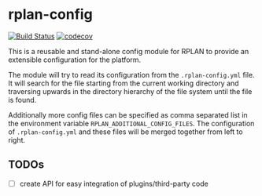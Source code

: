 # rplan-config

[![Build Status](https://travis-ci.org/actano/rplan-config.svg?branch=master)](https://travis-ci.org/actano/rplan-config)
[![codecov](https://codecov.io/gh/actano/rplan-config/branch/master/graph/badge.svg)](https://codecov.io/gh/actano/rplan-config)

This is a reusable and stand-alone config module for RPLAN to provide an extensible configuration
for the platform.

The module will try to read its configuration from the `.rplan-config.yml` file. It will search for 
the file starting from the current working directory and traversing upwards in the directory 
hierarchy of the file system until the file is found.

Additionally more config files can be specified as comma separated list in the environment variable 
`RPLAN_ADDITIONAL_CONFIG_FILES`. The configuration of `.rplan-config.yml` and these files will be 
merged together from left to right.

## TODOs
* [ ] create API for easy integration of plugins/third-party code
